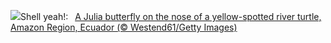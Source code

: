 ![](https://www.bing.com/th?id=OHR.ButterflyTurtle_EN-US4083359630_UHD.jpg&w=1000)Shell yeah!:&nbsp;&ensp;[A Julia butterfly on the nose of a yellow-spotted river turtle, Amazon Region, Ecuador (© Westend61/Getty Images)](https://www.bing.com/th?id=OHR.ButterflyTurtle_EN-US4083359630_UHD.jpg)
<br><br/>
